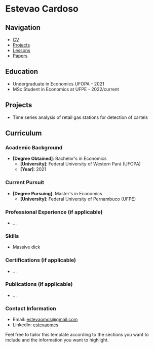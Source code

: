 # Estevao Cardoso
## Navigation
- [CV](https://drive.google.com/file/d/1rZjagmS9pWjaIJGEwFAxIQEI1yjUA6Fs/view?usp=sharing)
- [Projects](#projects)
- [Lessons](#lessons)
- [Papers](#papers)

## Education
- Undergraduate in Economics UFOPA - 2021
- MSc Student in Economics at UFPE - 2022/current

## Projects
- Time series analysis of retail gas stations for detection of cartels

## Curriculum
### Academic Background
- **[Degree Obtained]**: Bachelor's in Economics
  - **[University]**: Federal University of Western Pará (UFOPA)
  - **[Year]**: 2021

### Current Pursuit
- **[Degree Pursuing]**: Master's in Economics
  - **[University]**: Federal University of Pernambuco (UFPE)

### Professional Experience (if applicable)
- ...

### Skills
- Massive dick

### Certifications (if applicable)
- ...

### Publications (if applicable)
- ...

### Contact Information
- Email: estevaomcs@gmail.com
- LinkedIn: [estevaomcs](https://www.linkedin.com/in/estev%C3%A3o-cardoso-938261136/)

Feel free to tailor this template according to the sections you want to include and the information you want to highlight.

    
